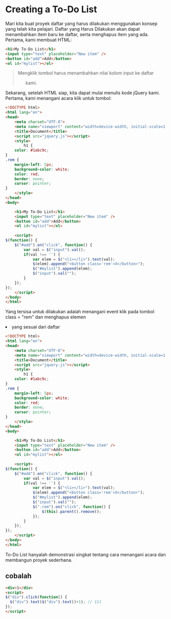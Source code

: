 # Creating a To-Do List
Mari kita buat proyek daftar yang harus dilakukan menggunakan konsep yang telah kita pelajari.
Daftar yang Harus Dilakukan akan dapat menambahkan item baru ke daftar, serta menghapus item yang ada.
Pertama, kami membuat HTML:

```html
<h1>My To-Do List</h1>
<input type="text" placeholder="New item" />
<button id="add">Add</button>
<ol id="mylist"></ol>
```
> Mengklik tombol harus menambahkan nilai kolom input ke daftar <ol> kami.


Sekarang, setelah HTML siap, kita dapat mulai menulis kode jQuery kami.
Pertama, kami menangani acara klik untuk tombol:

```html
<!DOCTYPE html>
<html lang="en">
<head>
    <meta charset="UTF-8">
    <meta name="viewport" content="width=device-width, initial-scale=1.0">
    <title>Document</title>
    <script src="jquery.js"></script>
    <style>
        h1 {
    color: #1abc9c;
}
.rem {
    margin-left: 5px;
    background-color: white;
    color: red;
    border: none;
    cursor: pointer;
}
    </style>
</head>
<body>

    <h1>My To-Do List</h1>
    <input type="text" placeholder="New item" />
    <button id="add">Add</button>
    <ol id="mylist"></ol>
    
    <script>
$(function() {
    $("#add").on("click", function() {
        var val = $("input").val();
        if(val !== '') {
            var elem = $("<li></li>").text(val);
            $(elem).append("<button class='rem'>X</button>");
            $("#mylist").append(elem);
            $("input").val("");
        }
    });
});
    </script>
</body>
</html>
```


Yang tersisa untuk dilakukan adalah menangani event klik pada tombol class = "rem" dan menghapus elemen <li> yang sesuai dari daftar

```html
<!DOCTYPE html>
<html lang="en">
<head>
    <meta charset="UTF-8">
    <meta name="viewport" content="width=device-width, initial-scale=1.0">
    <title>Document</title>
    <script src="jquery.js"></script>
    <style>
        h1 {
    color: #1abc9c;
}
.rem {
    margin-left: 5px;
    background-color: white;
    color: red;
    border: none;
    cursor: pointer;
}
    </style>
</head>
<body>

    <h1>My To-Do List</h1>
    <input type="text" placeholder="New item" />
    <button id="add">Add</button>
    <ol id="mylist"></ol>
    
    <script>
$(function() {
    $("#add").on("click", function() {
        var val = $("input").val();
        if(val !== '') {
            var elem = $("<li></li>").text(val);
            $(elem).append("<button class='rem'>X</button>");
            $("#mylist").append(elem);
            $("input").val("");
            $(".rem").on("click", function() {
                $(this).parent().remove();
            });
        }
    });
});
    </script>
</body>
</html>
```

To-Do List hanyalah demonstrasi singkat tentang cara menangani acara dan membangun proyek sederhana.

## cobalah 

```html
<div>1</div>
<script>
$("div").click(function() {
  $("div").text($("div").text()+1); // 111
});
</script>
```